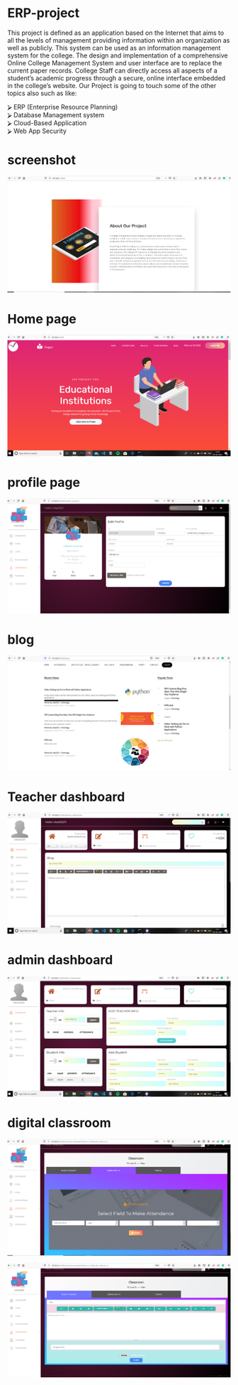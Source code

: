 # ERP-project
 This project is defined as an application based on the Internet that aims to all the levels of management providing information 
 within an organization as well as publicly. This system can be used as an information management system for the college.
 The design and implementation of a comprehensive Online College Management System and user interface are to replace the current
 paper records. College Staff can directly access all aspects of a student’s academic progress through a secure, online interface 
 embedded in the college’s website. Our Project is going to touch some of the other topics also such as like: 
 
⮚ ERP (Enterprise Resource Planning)  
⮚ Database Management system  
⮚ Cloud-Based Application  
⮚ Web App Security 

# screenshot

![](screenshort/Screenshot(98).png)


# Home page

![](screenshort/Screenshot(97).png)

# profile page


![](screenshort/Screenshot(100).png)

# blog


![](screenshort/Screenshot(99).png)


# Teacher dashboard


![](screenshort/Screenshot%20(103).png)


# admin dashboard

![](screenshort/Screenshot%20(104).png)


# digital classroom

![](screenshort/Screenshot(101).png)


![](screenshort/Screenshot(102).png)

